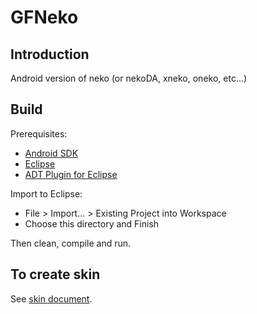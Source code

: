 GFNeko
=====

Introduction
------------
Android version of neko (or nekoDA, xneko, oneko, etc...)


Build
-----

Prerequisites:

* [Android SDK](http://developer.android.com/sdk/index.html)
* [Eclipse](http://www.eclipse.org/downloads/)
* [ADT Plugin for Eclipse](http://developer.android.com/sdk/eclipse-adt.html)

Import to Eclipse:

* File > Import... > Existing Project into Workspace
* Choose this directory and Finish

Then clean, compile and run.


To create skin
--------------

See [skin document](http://www.tamanegi.org/prog/android-apps/gfneko-skin.html#create-skin).
